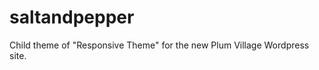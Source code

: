 saltandpepper
=============

Child theme of "Responsive Theme" for the new Plum Village Wordpress site.